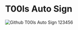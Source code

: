# T00ls Auto Sign

![Github T00ls Auto Sign](https://github.com/isafe/T00lsAutoSign/workflows/Github%20T00ls%20Auto%20Sign/badge.svg?event=schedule)
123456


